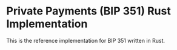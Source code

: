 # Private Payments (BIP 351) Rust Implementation

This is the reference implementation for BIP 351 written in Rust.
